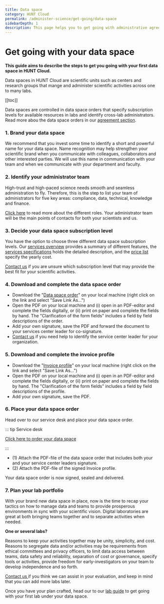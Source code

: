 ```yaml
---
title: Data space
category: HUNT Cloud
permalink: /administer-science/get-going/data-space
sidebarDepth: 1
description: This page helps you to get going with administrative agreements in HUNT Cloud.
---
```


# Get going with your data space

**This guide aims to describe the steps to get you going with your first data space in HUNT Cloud.**

Data spaces in HUNT Cloud are scientific units such as centers and research groups that mange and administer scientific activities across one to many labs. 

[[toc]]

Data spaces are controlled in data space orders that specify subscription levels for available resources in labs and identify cross-lab administrators. Read more abou the data space orders in our [agreement section](/administer-science/agreements/overview/#data-space-order).

### 1. Brand your data space

We recommend that you invest some time to identify a short and powerful name for your data space. Name recognition may help strengthen your scientific brand when you communicate with colleagues, collaborators and other interested parties. We will use this name in communication with your team and when we communicate with your department and faculty. 

### 2. Identify your administrator team

High-trust and high-paced science needs smooth and seamless administration to fly. Therefore, this is the step to list your team of administrators for five key areas: compliance, data, technical, knowledge and finance. 

[Click here](/administer-science/roles/) to read more about the different roles. Your administrator team will be the main points of contacts for both your scientists and us. 

### 3. Decide your data space subscription level

You have the option to choose three different data space subscription levels. Our [services overview](/administer-science/services/overview/#data-space) provides a summary of different features, the [services specifications](/administer-science/services/specifications/) holds the detailed description, and the [price list](/administer-science/prices/pricelist/) specify the yearly cost. 

[Contact us](/contact) if you are unsure which subscription level that may provide the best fit for your scientific activities.

### 4. Download and complete the data space order

- Download the "[Data space order](/administer-science/agreements/downloads/#data-space-order)" on your local machine (right click on the link and select "Save Link As...")
- Open the PDF on your local machine and (i) open in an PDF-editor and complete the fields digitally, or (ii) print on paper and complete the fields by hand. The "Clarification of the form fields" includes a field by field descriptions of the order.
- Add your own signature, save the PDF and forward the document to your services center leader for co-signature. 
- [Contact us](/contact) if you need help to identify the service center leader for your organization.

### 5. Download and complete the invoice profile

- Download the "[Invoice profile](/administer-science/agreements/downloads/#invoice-profile)" on your local machine (right click on the link and select "Save Link As...")
- Open the PDF on your local machine and (i) open in an PDF-editor and complete the fields digitally, or (ii) print on paper and complete the fields by hand. The "Clarification of the form fields" includes a field by field descriptions of the profile.
- Add your own signature, save the PDF. 

### 6. Place your data space order

Head over to our service desk and place your data space order.

::: tip Service desk

[Click here to order your data space](/govern-science/service-desk/service-center-orders.html#new-data-space)

:::

- (1) Attach the PDF-file of the data space order that includes both your and your service center leaders signature.
- (2) Attach the PDF-file of the signed Invoice profile.

Your data space order is now signed, sealed and delivered. 

### 7. Plan your lab portfolio

With your brand new data space in place, now is the time to recap your tactics on how to manage data and teams to provide prosperous environments in sync with your scientific vision. Digital laboratories are great at both bringing teams together and to separate activities when needed. 

**One or several labs?**

Reasons to keep your activities together may be unity, simplicity, and cost. Reasons to segregate data and/or activities may be requirements from ethical committees and privacy officers, to limit data access between teams, data safety and reliability, separation of cost or governance, specify tools or activities, provide freedom for early-investigators on your team to develop independence and so forth.

[Contact us ](/contact) if you think we can assist in your evaluation, and keep in mind that you can add more labs later. 


Once you have your plan crafted, head our to our [lab guide](/administer-science/get-going/lab/) to get going with your first lab under your data space.
